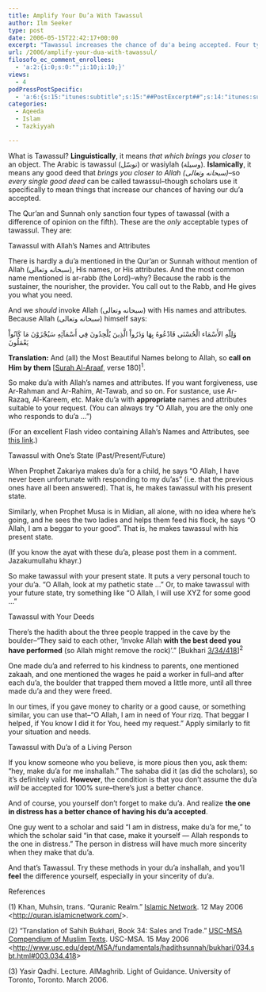 ```yaml
---
title: Amplify Your Du’a With Tawassul
author: Ilm Seeker
type: post
date: 2006-05-15T22:42:17+00:00
excerpt: "Tawassul increases the chance of du'a being accepted. Four types: with Allah's Names and Atributes, one's state, one's deeds, a living person's du'a."
url: /2006/amplify-your-dua-with-tawassul/
filosofo_ec_comment_enrollees:
  - 'a:2:{i:0;s:0:"";i:10;i:10;}'
views:
  - 4
podPressPostSpecific:
  - 'a:6:{s:15:"itunes:subtitle";s:15:"##PostExcerpt##";s:14:"itunes:summary";s:15:"##PostExcerpt##";s:15:"itunes:keywords";s:17:"##WordPressCats##";s:13:"itunes:author";s:10:"##Global##";s:15:"itunes:explicit";s:2:"No";s:12:"itunes:block";s:2:"No";}'
categories:
  - Aqeeda
  - Islam
  - Tazkiyyah

---
```

What is Tawassul? **Linguistically**, it means _that which brings you closer_ to an object. The Arabic is tawassul (توسّل) or wasiylah (وسيلة). **Islamically**, it means any good deed that _brings you closer to Allah (سبحانه وتعالى)_&#8211;so _every single good deed_ can be called tawassul&#8211;though scholars use it specifically to mean things that increase our chances of having our du&#8217;a accepted.

The Qur&#8217;an and Sunnah only sanction four types of tawassal (with a difference of opinion on the fifth). These are the _only_ acceptable types of tawassul. They are:

<div class="miniTitle">
  Tawassul with Allah&#8217;s Names and Attributes
</div>

There is hardly a du&#8217;a mentioned in the Qur&#8217;an or Sunnah without mention of Allah (سبحانه وتعالى), His names, or His attributes. And the most common name mentioned is ar-rabb (the Lord)&#8211;why? Because the rabb is the sustainer, the nourisher, the provider. You call out to the Rabb, and He gives you what you need.

And we _should_ invoke Allah (سبحانه وتعالى) with His names and attributes. Because Allah (سبحانه وتعالى) himself says:

<div class="quran">
  وَلِلّهِ الأَسْمَاء الْحُسْنَى فَادْعُوهُ بِهَا وَذَرُواْ الَّذِينَ يُلْحِدُونَ فِي أَسْمَآئِهِ سَيُجْزَوْنَ مَا كَانُواْ يَعْمَلُونَ
</div>

**Translation:** And (all) the Most Beautiful Names belong to Allah, so **call on Him by them** [[Surah Al-Araaf][1], verse 180]<sup>1</sup>.

So make du&#8217;a with Allah&#8217;s names and attributes. If you want forgiveness, use Ar-Rahman and Ar-Rahim, At-Tawab, and so on. For sustance, use Ar-Razaq, Al-Kareem, etc. Make du&#8217;a with **appropriate** names and attributes suitable to your request. (You can always try &#8220;O Allah, you are the only one who responds to du&#8217;a &#8230;&#8221;)

(For an excellent Flash video containing Allah&#8217;s Names and Attributes, see [this link][2].)

<div class="miniTitle">
  Tawassul with One&#8217;s State (Past/Present/Future)
</div>

When Prophet Zakariya makes du&#8217;a for a child, he says &#8220;O Allah, I have never been unfortunate with responding to my du&#8217;as&#8221; (i.e. that the previous ones have all been answered). That is, he makes tawassul with his present state.

Similarly, when Prophet Musa is in Midian, all alone, with no idea where he&#8217;s going, and he sees the two ladies and helps them feed his flock, he says &#8220;O Allah, I am a beggar to your good&#8221;. That is, he makes tawassul with his present state.

(If you know the ayat with these du&#8217;a, please post them in a comment. Jazakumullahu khayr.)

So make tawassul with your present state. It puts a very personal touch to your du&#8217;a. &#8220;O Allah, look at my pathetic state &#8230;&#8221; Or, to make tawassul with your future state, try something like &#8220;O Allah, I will use XYZ for some good &#8230;&#8221;

<div class="miniTitle">
  Tawassul with Your Deeds
</div>

There&#8217;s the hadith about the three people trapped in the cave by the boulder&#8211;&#8220;They said to each other, &#8216;Invoke Allah **with the best deed you have performed** (so Allah might remove the rock)&#8217;.&#8221; [Bukhari [3/34/418][3]]<sup>2</sup>

One made du&#8217;a and referred to his kindness to parents, one mentioned zakaah, and one mentioned the wages he paid a worker in full&#8211;and after each du&#8217;a, the boulder that trapped them moved a little more, until all three made du&#8217;a and they were freed.

In our times, if you gave money to charity or a good cause, or something similar, you can use that&#8211;&#8220;O Allah, I am in need of Your rizq. That beggar I helped, if You know I did it for You, heed my request.&#8221; Apply similarly to fit your situation and needs.

<div class="miniTitle">
  Tawassul with Du&#8217;a of a Living Person
</div>

If you know someone who you believe, is more pious then you, ask them: &#8220;hey, make du&#8217;a for me inshallah.&#8221; The sahaba did it (as did the scholars), so it&#8217;s definitely valid. **However**, the condition is that you don&#8217;t assume the du&#8217;a _will_ be accepted for 100% sure&#8211;there&#8217;s just a better chance.

And of course, you yourself don&#8217;t forget to make du&#8217;a. And realize **the one in distress has a better chance of having his du&#8217;a accepted**.

One guy went to a scholar and said &#8220;I am in distress, make du&#8217;a for me,&#8221; to which the scholar said &#8220;in that case, make it yourself &#8212; Allah responds to the one in distress.&#8221; The person in distress will have much more sincerity when they make that du&#8217;a.

And that&#8217;s Tawassul. Try these methods in your du&#8217;a inshallah, and you&#8217;ll **feel** the difference yourself, especially in your sincerity of du&#8217;a.

<div id="referencesTitle">
  References
</div>

<p class="reference">
  (1) Khan, Muhsin, trans. “Quranic Realm.” <u>Islamic Network</u>. 12 May 2006 <<a href="http://quran.islamicnetwork.com/">http://quran.islamicnetwork.com/</a>>.
</p>

<p class="reference">
  (2) “Translation of Sahih Bukhari, Book 34: Sales and Trade.” <u>USC-MSA Compendium of Muslim Texts</u>. USC-MSA. 15 May 2006 <<a href="http://www.usc.edu/dept/MSA/fundamentals/hadithsunnah/bukhari/034.sbt.html#003.034.418">http://www.usc.edu/dept/MSA/fundamentals/hadithsunnah/bukhari/034.sbt.html#003.034.418</a>>
</p>

<p class="reference">
  (3) Yasir Qadhi. Lecture. AlMaghrib. Light of Guidance. University of Toronto, Toronto. March 2006.
</p>

 [1]: http://quran.islamicnetwork.com/viewverses.php?q=7
 [2]: http://mohamedg.free.fr/images/allah%202.swf
 [3]: http://www.usc.edu/dept/MSA/fundamentals/hadithsunnah/bukhari/034.sbt.html#003.034.418